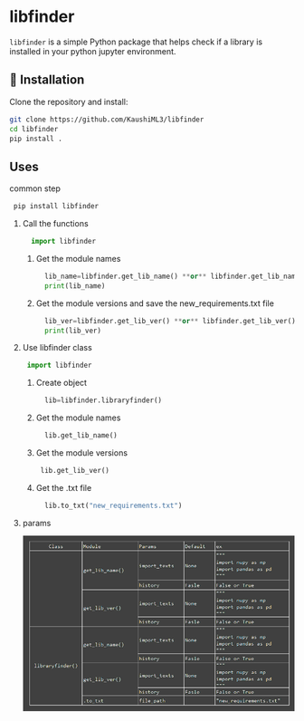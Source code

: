 # libfinder

`libfinder` is a simple Python package that helps check if a library is installed in your python jupyter environment.

## 📌 Installation

Clone the repository and install:

```bash
git clone https://github.com/KaushiML3/libfinder
cd libfinder
pip install .

```

## Uses

common step
 ```bash
  pip install libfinder
```

1. Call the functions
   ```python
     import libfinder
   ```

    1. Get the module names
        ```python
          lib_name=libfinder.get_lib_name() **or** libfinder.get_lib_name()
          print(lib_name)
        ```

    2. Get the module versions and save the new_requirements.txt file
        ```python
          lib_ver=libfinder.get_lib_ver() **or** libfinder.get_lib_ver()
          print(lib_ver)
        ```

3. Use libfinder class  
     ```python
      import libfinder
      ```

    1. Create object
       ```python
         lib=libfinder.libraryfinder()
       ```

    3. Get the module names
        ```python
          lib.get_lib_name()
        ```

    4. Get the module versions
         ```python
          lib.get_lib_ver()
         ```

    5. Get the .txt file 
        ```python
          lib.to_txt("new_requirements.txt")
        ```

4. params
   
     ![image](https://github.com/KaushiML3/libfinder/blob/main/img/Screenshot%20(82).png)







